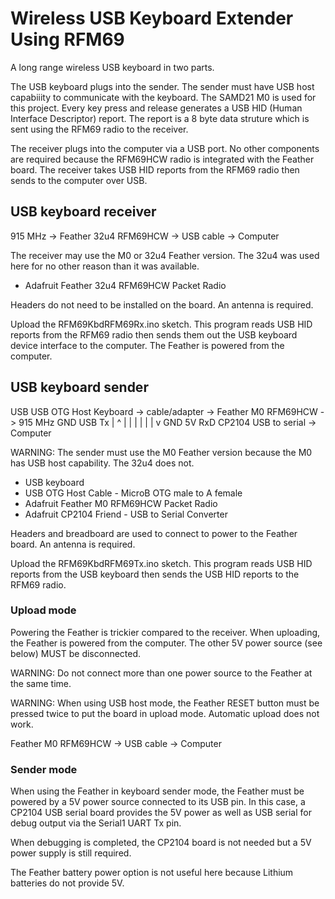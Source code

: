 # Wireless USB Keyboard Extender Using RFM69
A long range wireless USB keyboard in two parts.

The USB keyboard plugs into the sender. The sender must have USB host
capabiiity to communicate with the keyboard. The SAMD21 M0 is used for this
project. Every key press and release generates a USB HID (Human Interface
Descriptor) report. The report is a 8 byte data struture which is sent using
the RFM69 radio to the receiver.

The receiver plugs into the computer via a USB port. No other components are
required because the RFM69HCW radio is integrated with the Feather board. The
receiver takes USB HID reports from the RFM69 radio then sends to the computer
over USB.

## USB keyboard receiver

915 MHz -> Feather 32u4 RFM69HCW -> USB cable -> Computer

The receiver may use the M0 or 32u4 Feather version. The 32u4 was used here for
no other reason than it was available.

* Adafruit Feather 32u4 RFM69HCW Packet Radio

Headers do not need to be installed on the board. An  antenna is required.

Upload the RFM69KbdRFM69Rx.ino sketch. This program reads USB HID reports from
the RFM69 radio then sends them out the USB keyboard device interface to the
computer. The Feather is powered from the computer.

## USB keyboard sender

USB         USB OTG Host
Keyboard -> cable/adapter -> Feather M0 RFM69HCW -> 915 MHz
                             GND  USB  Tx
                              |    ^   |
                              |    |   |
                              |    |   v
                             GND  5V   RxD
                             CP2104 USB to serial -> Computer

WARNING: The sender must use the M0 Feather version because the M0 has USB host
capability. The 32u4 does not.

* USB keyboard
* USB OTG Host Cable - MicroB OTG male to A female
* Adafruit Feather M0 RFM69HCW Packet Radio
* Adafruit CP2104 Friend - USB to Serial Converter

Headers and breadboard are used to connect to power to the Feather board. An
antenna is required.

Upload the RFM69KbdRFM69Tx.ino sketch. This program reads USB HID reports from
the USB keyboard then sends the USB HID reports to the RFM69 radio.

### Upload mode

Powering the Feather is trickier compared to the receiver. When uploading, the
Feather is powered from the computer. The other 5V power source (see below)
MUST be disconnected.

WARNING: Do not connect more than one power source to the Feather at the same
time.

WARNING: When using USB host mode, the Feather RESET button must be pressed
twice to put the board in upload mode. Automatic upload does not work.

Feather M0 RFM69HCW -> USB cable -> Computer

### Sender mode

When using the Feather in keyboard sender mode, the Feather must be powered by
a 5V power source connected to its USB pin.  In this case, a CP2104 USB serial
board provides the 5V power as well as USB serial for debug output via the
Serial1 UART Tx pin.

When debugging is completed, the CP2104 board is not needed but a 5V power
supply is still required.

The Feather battery power option is not useful here because Lithium batteries
do not provide 5V.
